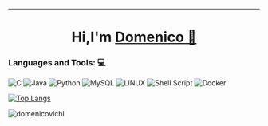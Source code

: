 <hr>
<h1 align="center">Hi,I'm <a href="https://github.com/domenicovichi">Domenico 🖖<a></h1>

<h3 align="left">Languages and Tools: 💻</h3>
 
![C](https://img.shields.io/badge/c-%2300599C.svg?style=for-the-badge&logo=c&logoColor=white) 
![Java](https://img.shields.io/badge/java-%23ED8B00.svg?style=for-the-badge&logo=java&logoColor=white) 
![Python](https://img.shields.io/badge/python-3670A0?style=for-the-badge&logo=python&logoColor=ffdd54)
![MySQL](https://img.shields.io/badge/mysql-%2300f.svg?style=for-the-badge&logo=mysql&logoColor=white) 
![LINUX](https://img.shields.io/badge/Linux-FCC624?style=for-the-badge&logo=linux&logoColor=black) 
![Shell Script](https://img.shields.io/badge/shell_script-%23121011.svg?style=for-the-badge&logo=gnu-bash&logoColor=white)
![Docker](https://img.shields.io/badge/docker-%230db7ed.svg?style=for-the-badge&logo=docker&logoColor=white) 
  
[![Top Langs](https://github-readme-stats.vercel.app/api/top-langs/?username=domenicovichi&layout=compact&theme=tokyonight&exclude_repo=Netbooks)](https://github.com/anuraghazra/github-readme-stats)
  
  <p><img align="center" src="https://github-readme-streak-stats.herokuapp.com/?user=domenicovichi&" alt="domenicovichi" /></p>



  
  


  
